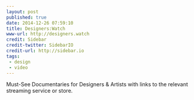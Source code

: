 ```yaml
---
layout: post
published: true
date: 2014-12-26 07:59:10
title: Designers:Watch
www-url: http://designers.watch
credit: Sidebar
credit-twitter: SidebarIO
credit-url: http://sidebar.io
tags: 
 - design
 - video
---
```


Must-See Documentaries for Designers & Artists with links to the relevant streaming service or store.